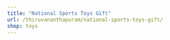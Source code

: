 ```yaml
---
title: "National Sports Toys Gift"
url: /thiruvananthapuram/national-sports-toys-gift/
shop: toys
---
```

